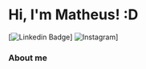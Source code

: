 # Hi, I'm Matheus! :D

[![Linkedin Badge](https://img.shields.io/badge/-LinkedIn-blue?style=flat-square&logo=Linkedin&logoColor=white&link=https://www.linkedin.com/in/matheus-vilas-boas-siqueira-728161268/)]
![Instagram]((https://www.linkedin.com/in/matheus-vilas-boas-siqueira-728161268/)Instagram-%23E4405F.svg?style=for-the-badge&logo=Instagram&logoColor=white&link=https://www.instagram.com/mth_vilasboas/)]

### About me
